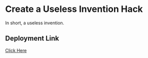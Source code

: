 # Create a Useless Invention Hack

In short, a useless invention.

## Deployment Link
[Click Here](https://sanket-mathur.github.io/MLH-LocalHackDay-Projects/Create%20a%20Useless%20Invention%20Hack/)